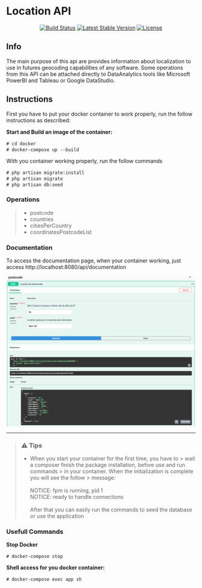 # Location API

<p align="center">
<a href="https://travis-ci.org/laravel/framework"><img src="https://travis-ci.org/laravel/framework.svg" alt="Build Status"></a>
<a href="https://packagist.org/packages/laravel/framework"><img src="https://poser.pugx.org/laravel/framework/v/stable.svg" alt="Latest Stable Version"></a>
<a href="https://packagist.org/packages/laravel/framework"><img src="https://poser.pugx.org/laravel/framework/license.svg" alt="License"></a>
</p>

Info
----
The main purpose of this api are provides information about localization to use in 
futures geocoding capabilities of any software. Some operations from this API can be 
attached directly to DataAnalytics tools like Microsoft PowerBI and Tableau or Google DataStudio.   

Instructions 
----
First you have to put your docker container to work properly, run the follow instructions as described: 

**Start and Build an image of the container:**
```
# cd docker 
# docker-compose up --build
```

With you container working properly, run the follow commands 

```
# php artisan migrate:install 
# php artisan migrate
# php artisan db:seed
```

### Operations
> * postcode
> * countries
> * citiesPerCountry
> * coordinatesPostcodeList

### Documentation

To access the documentation page, when your container working, just access http://localhost:8080/api/documentation

![alt text](https://github.com/jorgelustosa/location/blob/main/public/img/doc.png?raw=true)

----
> ### ⚠️ Tips
> * When you start your container for the first time, you have to 
    > wait a composer finish the package installation, before use and run commands 
    > in your container. When the initialization is complete you will see the follow 
    > message: <br><br>
>NOTICE: fpm is running, pid 1  <br> NOTICE: ready to handle connections
> <br><br>
> After that you can easily run the commands to seed the database or use the application 

### Usefull Commands 

**Stop Docker**
```
# docker-compose stop
```
**Shell access for you docker container:**
```
# docker-compose exec app sh
```
